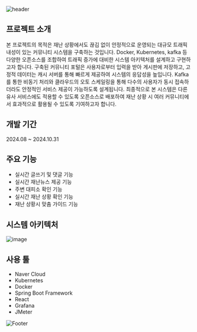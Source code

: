 ![header](https://capsule-render.vercel.app/api?type=waving&color=timeGradient&text=재난%20상황시%20커뮤니티%20마비%20방지를%20위한%20대용량%20트래픽%20처리%20시스템&animation=twinkling&fontSize=25&height=230)

## 프로젝트 소개
본 프로젝트의 목적은 재난 상황에서도 끊김 없이 안정적으로 운영되는 대규모 트래픽 내성이 있는 커뮤니티
시스템을 구축하는 것입니다. Docker, Kubernetes, kafka 등 다양한 오픈소스를 조합하여 트래픽 증가에
대비한 시스템 아키텍처를 설계하고 구현하고자 합니다. 구축된 커뮤니티 포털은 사용자로부터 입력을 받아
게시판에 저장하고, 고정적 데이터는 캐시 서버를 통해 빠르게 제공하여 시스템의 응답성을 높입니다.
Kafka를 통한 비동기 처리와 클라우드의 오토 스케일링을 통해 다수의 사용자가 동시 접속하더라도 안정적인
서비스 제공이 가능하도록 설계됩니다. 최종적으로 본 시스템은 다른 유사 서비스에도 적용할 수 있도록
오픈소스로 배포하여 재난 상황 시 여러 커뮤니티에서 효과적으로 활용될 수 있도록 기여하고자 합니다.

## 개발 기간
2024.08 ~ 2024.10.31

## 주요 기능
- 실시간 글쓰기 및 댓글 기능
- 실시간 재난뉴스 제공 기능
- 주변 대피소 확인 기능
- 실시간 재난 상황 확인 기능
- 재난 상황시 맞춤 가이드 기능

## 시스템 아키텍처
![image](https://github.com/user-attachments/assets/751d94ef-d831-4ab7-ba2c-c628258c2ae7)


## 사용 툴
- Naver Cloud
- Kubernetes
- Docker
- Spring Boot Framework
- React
- Grafana
- JMeter

![Footer](https://capsule-render.vercel.app/api?type=waving&color=timeGradient&height=200&section=footer)
